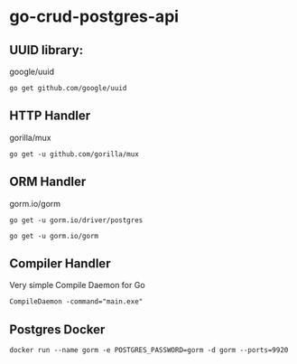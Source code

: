 # go-crud-postgres-api

## UUID library:
google/uuid

`go get github.com/google/uuid`

## HTTP Handler
gorilla/mux

`go get -u github.com/gorilla/mux`

## ORM Handler
gorm.io/gorm

`go get -u gorm.io/driver/postgres`

`go get -u gorm.io/gorm`

## Compiler Handler
Very simple Compile Daemon for Go

`CompileDaemon -command="main.exe"`

## Postgres Docker

```dockerfile
docker run --name gorm -e POSTGRES_PASSWORD=gorm -d gorm --ports=9920
```